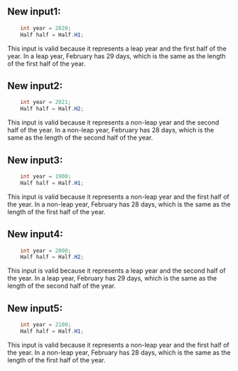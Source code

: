 ## New input1:
```java
    int year = 2020;
    Half half = Half.H1;
```
This input is valid because it represents a leap year and the first half of the year. In a leap year, February has 29 days, which is the same as the length of the first half of the year.

## New input2:
```java
    int year = 2021;
    Half half = Half.H2;
```
This input is valid because it represents a non-leap year and the second half of the year. In a non-leap year, February has 28 days, which is the same as the length of the second half of the year.

## New input3:
```java
    int year = 1900;
    Half half = Half.H1;
```
This input is valid because it represents a non-leap year and the first half of the year. In a non-leap year, February has 28 days, which is the same as the length of the first half of the year.

## New input4:
```java
    int year = 2000;
    Half half = Half.H2;
```
This input is valid because it represents a leap year and the second half of the year. In a leap year, February has 29 days, which is the same as the length of the second half of the year.

## New input5:
```java
    int year = 2100;
    Half half = Half.H1;
```
This input is valid because it represents a non-leap year and the first half of the year. In a non-leap year, February has 28 days, which is the same as the length of the first half of the year.
